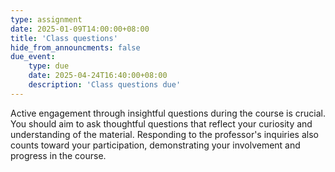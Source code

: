 ```yaml
---
type: assignment
date: 2025-01-09T14:00:00+08:00
title: 'Class questions'
hide_from_announcments: false
due_event: 
    type: due
    date: 2025-04-24T16:40:00+08:00
    description: 'Class questions due'
---
```

Active engagement through insightful questions during the course is crucial. You should aim to ask thoughtful questions that reflect your curiosity and understanding of the material. Responding to the professor's inquiries also counts toward your participation, demonstrating your involvement and progress in the course. 